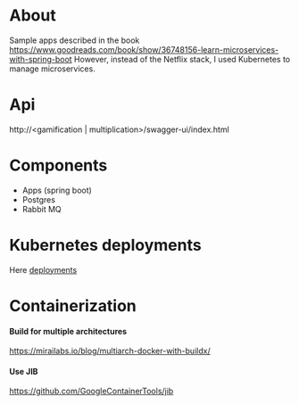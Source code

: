# About
Sample apps described in the book https://www.goodreads.com/book/show/36748156-learn-microservices-with-spring-boot
However, instead of the Netflix stack, I used Kubernetes to manage microservices.   
# Api 
http://<gamification | multiplication>/swagger-ui/index.html
# Components
- Apps (spring boot)
- Postgres
- Rabbit MQ
# Kubernetes deployments
Here [deployments](https://github.com/SergeyKulagin/kubernetes)
# Containerization
#### Build for multiple architectures
https://mirailabs.io/blog/multiarch-docker-with-buildx/
#### Use JIB
https://github.com/GoogleContainerTools/jib